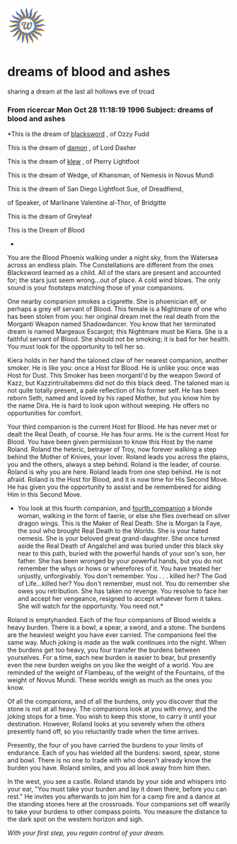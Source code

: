 ![wsun](assets/wsun.gif)

# dreams of blood and ashes

sharing a dream at the last all hollows eve of troad

### From ricercar Mon Oct 28 11:18:19 1996 Subject: dreams of blood and ashes

 *This is the dream of  [blacksword](blacksword.md) , of Ozzy Fudd

 This is the dream of  [damon](damon.md) , of Lord Dasher

 This is the dream of  [klew](klew.md) , of Pterry Lightfoot

 This is the dream of Wedge, of Khansman, of Nemesis in Novus Mundi

 This is the dream of San Diego Lightfoot Sue, of Dreadfiend, 

 of Speaker, of Marlinane Valentine al-Thor, of Bridgitte

 This is the dream of Greyleaf

 This is the Dream of Blood

* 

 You are the Blood Phoenix walking under a night sky, from the Watersea across an endless plain. The Constellations are different from the ones Blacksword learned as a child. All of the stars are present and accounted for; the stars just seem wrong...out of place. A cold wind blows. The only sound is your footsteps matching those of your companions. 

 One nearby companion smokes a cigarette. She is phoenician elf, or perhaps a grey elf servant of Blood. This female is a Nightmare of one who has been stolen from you: her original dream met the real death from the Morganti Weapon named Shadowdancer. You know that her terminated dream is named Margeaux Escargot; this Nightmare must be Kiera. She is a faithful servant of Blood. She should not be smoking; it is bad for her health. You must look for the opportunity to tell her so. 

 Kiera holds in her hand the taloned claw of her nearest companion, another smoker. He is like you: once a Host for Blood. He is unlike you: once was Host for Dust. This Smoker has been morganti'd by the weapon Sword of Kazz, but Kazzintruitabemms did not do this black deed. The taloned man is not quite totally present, a pale reflection of his former self. He has been reborn Seth, named and loved by his raped Mother, but you know him by the name Dira. He is hard to look upon without weeping. He offers no opportunities for comfort. 

 Your third companion is the current Host for Blood. He has never met or dealt the Real Death, of course. He has four arms. He is the current Host for Blood. You have been given permisison to know this Host by the name Roland. Roland the heteric, betrayer of Troy, now forever walking a step behind the Mother of Knives, your lover. Roland leads you across the plains, you and the others, always a step behind. Roland is the leader, of course. Roland is why you are here. Roland leads from one step behind. He is not afraid. Roland is the Host for Blood, and it is now time for His Second Move. He has given you the opportunity to assist and be remembered for aiding Him in this Second Move. 

 * You look at this fourth companion, and  [fourth_companion](fourth_companion.md)  a blonde woman, walking in the form of faerie, or else she flies overhead on silver dragon wings. This is the Maker of Real Death. She is Morgan la Faye, the soul who brought Real Death to the Worlds. She is your hated nemesis. She is your beloved great grand-daughter. She once turned aside the Real Death of Angalchel and was buried under this black sky near to this path, buried with the powerful hands of your son's son, her father. She has been wronged by your powerful hands, but you do not remember the whys or hows or wherefores of it. You have treated her unjustly, unforgivably. You don't remember. You . . . killed her? The God of Life...killed her? You don't remember, must not. You do remember she owes you retribution. She has taken no revenge. You resolve to face her and accept her vengeance, resigned to accept whatever form it takes. She will watch for the opportunity. You need not.* 

 Roland is emptyhanded. Each of the four companions of Blood wields a heavy burden. There is a bowl, a spear, a sword, and a stone. The burdens are the heaviest weight you have ever carried. The companions feel the same way. Much joking is made as the walk continues into the night. When the burdens get too heavy, you four transfer the burdens between yourselves. For a time, each new burden is easier to bear, but presently even the new burden weighs on you like the weight of a world. You are reminded of the weight of Flambeau, of the weight of the Fountains, of the weight of Novus Mundi. These worlds weigh as much as the ones you know. 

 Of all the companions, and of all the burdens, only you discover that the stone is not at all heavy. The companions look at you with envy, and the joking stops for a time. You wish to keep this stone, to carry it until your destination. However, Roland looks at you severely when the others presently hand off, so you reluctantly trade when the time arrives. 

 Presently, the four of you have carried the burdens to your limits of endurance. Each of you has wielded all the burdens: sword, spear, stone and bowl. There is no one to trade with who doesn't already know the burden you have. Roland smiles, and you all look away from him then. 

 In the west, you see a castle. Roland stands by your side and whispers into your ear, "You must take your burden and lay it down there, before you can rest." He invites you afterwards to join him for a camp fire and a dance at the standing stones here at the crossroads. Your companions set off wearily to take your burdens to other compass points. You measure the distance to the dark spot on the western horizon and sigh. 

 *With your first step, you regain control of your dream.* 

 